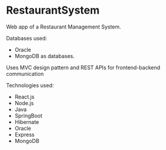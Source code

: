 # RestaurantSystem
Web app of a Restaurant Management System. 

Databases used: 
- Oracle
- MongoDB as databases.

Uses MVC design pattern and REST APIs for frontend-backend communication

Technologies used:
- React.js
- Node.js
- Java
- SpringBoot
- Hibernate
- Oracle
- Express
- MongoDB
